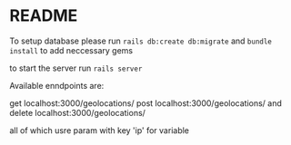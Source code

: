 # README

To setup database please run
`rails db:create db:migrate`
and
`bundle install`
to add neccessary gems

to start the server run 
`rails server`

Available enndpoints are:

get localhost:3000/geolocations/
post localhost:3000/geolocations/
and delete localhost:3000/geolocations/

all of which usre param with key 'ip' for variable
